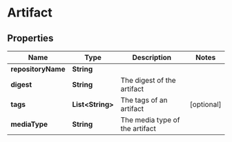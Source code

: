 

# Artifact

## Properties

| Name | Type | Description | Notes |
| ------------ | ------------- | ------------- | ------------- |
| **repositoryName** | **String** |  |  |
| **digest** | **String** | The digest of the artifact |  |
| **tags** | **List&lt;String&gt;** | The tags of an artifact |  [optional] |
| **mediaType** | **String** | The media type of the artifact |  |


